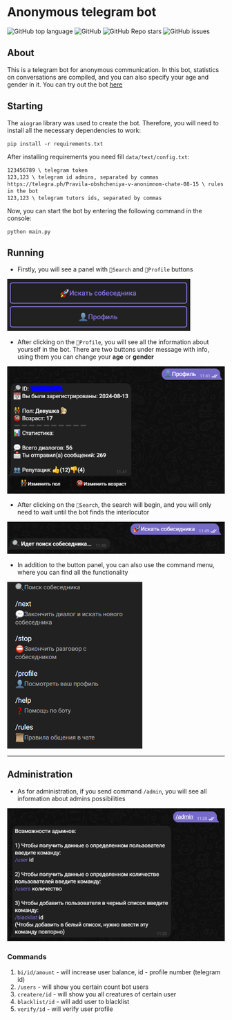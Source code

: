 # Anonymous telegram bot

![GitHub top language](https://img.shields.io/github/languages/top/NewMrPotato/Anonymous_bot)
![GitHub](https://img.shields.io/github/license/NewMrPotato/Anonymous_bot)
![GitHub Repo stars](https://img.shields.io/github/stars/NewMrPotato/Anonymous_bot)
![GitHub issues](https://img.shields.io/github/issues/NewMrPotato/Anonymous_bot)

## About

This is a telegram bot for anonymous communication. In this bot, statistics on conversations are compiled, and you can also specify your age and gender in it. You can try out the bot [here](https://t.me/AnonymsRuChat_bot)

## Starting

The `aiogram` library was used to create the bot. Therefore, you will need to install all the necessary dependencies to work:

```
pip install -r requirements.txt
```

After installing requirements you need fill `data/text/config.txt`:
```
123456789 \ telegram token
123,123 \ telegram id admins, separated by commas
https://telegra.ph/Pravila-obshcheniya-v-anonimnom-chate-08-15 \ rules in the bot
123,123 \ telegram tutors ids, separated by commas
```

Now, you can start the bot by entering the following command in the console:

```commandline
python main.py
```

## Running

- Firstly, you will see a panel with `🚀Search` and `👤Profile` buttons

![1](data/images/readme/2.PNG)


- After clicking on the `👤Profile`, you will see all the information about yourself in the bot. There are two buttons under message with info, using them you can change your **age** or **gender**

![3](data/images/readme/3.PNG)


- After clicking on the `🚀Search`, the search will begin, and you will only need to wait until the bot finds the interlocutor

![4](data/images/readme/4.PNG)


- In addition to the button panel, you can also use the command menu, where you can find all the functionality 

![5](data/images/readme/5.PNG)

---

## Administration

- As for administration, if you send command `/admin`, you will see all information about admins possibilities

![1](data/images/readme/1.PNG)

### Commands

1. `bi/id/amount` - will increase user balance, id - profile number (telegram id)
2. `/users` - will show you certain count bot users
3.  `createre/id` - will show you all creatures of certain user
4. `blacklist/id` - will add user to blacklist
5. `verify/id` - will verify user profile

